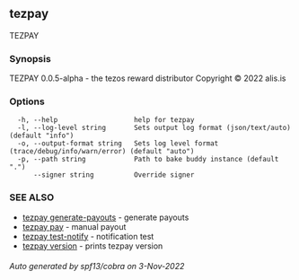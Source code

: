 ## tezpay

TEZPAY

### Synopsis

TEZPAY 0.0.5-alpha - the tezos reward distributor
Copyright © 2022 alis.is


### Options

```
  -h, --help                   help for tezpay
  -l, --log-level string       Sets output log format (json/text/auto) (default "info")
  -o, --output-format string   Sets log level format (trace/debug/info/warn/error) (default "auto")
  -p, --path string            Path to bake buddy instance (default ".")
      --signer string          Override signer
```

### SEE ALSO

* [tezpay generate-payouts](tezpay_generate-payouts.md)	 - generate payouts
* [tezpay pay](tezpay_pay.md)	 - manual payout
* [tezpay test-notify](tezpay_test-notify.md)	 - notification test
* [tezpay version](tezpay_version.md)	 - prints tezpay version

###### Auto generated by spf13/cobra on 3-Nov-2022
